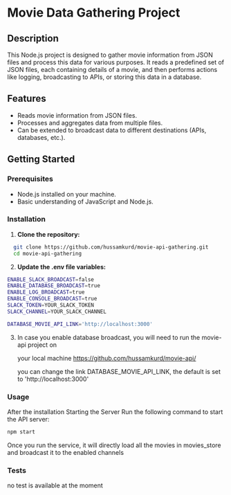 # Movie Data Gathering Project

## Description

This Node.js project is designed to gather movie information from JSON files and process this data for various purposes. It reads a predefined set of JSON files, each containing details of a movie, and then performs actions like logging, broadcasting to APIs, or storing this data in a database.

## Features

- Reads movie information from JSON files.
- Processes and aggregates data from multiple files.
- Can be extended to broadcast data to different destinations (APIs, databases, etc.).

## Getting Started

### Prerequisites

- Node.js installed on your machine.
- Basic understanding of JavaScript and Node.js.

### Installation

1. **Clone the repository:**
```bash
  git clone https://github.com/hussamkurd/movie-api-gathering.git
  cd movie-api-gathering
```
2. **Update the .env file variables:** 
  ```bash
  ENABLE_SLACK_BROADCAST=false
  ENABLE_DATABASE_BROADCAST=true
  ENABLE_LOG_BROADCAST=true
  ENABLE_CONSOLE_BROADCAST=true
  SLACK_TOKEN=YOUR_SLACK_TOKEN
  SLACK_CHANNEL=YOUR_SLACK_CHANNEL
  
  DATABASE_MOVIE_API_LINK='http://localhost:3000'
  ```
3. In case you enable database broadcast, you will need to run the movie-api project on

   your local machine https://github.com/hussamkurd/movie-api/

   you can change the link DATABASE_MOVIE_API_LINK, the default is set to 'http://localhost:3000'
   
### Usage
After the installation 
Starting the Server Run the following command to start the API server:
```bash
npm start
```
Once you run the service, it will directly load all the movies in movies_store and broadcast it to the enabled channels
   
### Tests
no test is available at the moment

